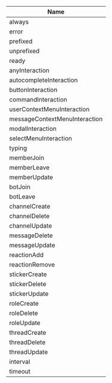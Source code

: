 |             Name              |
|-------------------------------|
| always                        |
| error                         |
| prefixed                      |
| unprefixed                    |
| ready                         |
| anyInteraction                |
| autocompleteInteraction       |
| buttonInteraction             |
| commandInteraction            |
| userContextMenuInteraction    |
| messageContextMenuInteraction |
| modalInteraction              |
| selectMenuInteraction         |
| typing                        |
| memberJoin                    |
| memberLeave                   |
| memberUpdate                  |
| botJoin                       |
| botLeave                      |
| channelCreate                 |
| channelDelete                 |
| channelUpdate                 |
| messageDelete                 |
| messageUpdate                 |
| reactionAdd                   |
| reactionRemove                |
| stickerCreate                 |
| stickerDelete                 |
| stickerUpdate                 |
| roleCreate                    |
| roleDelete                    |
| roleUpdate                    |
| threadCreate                  |
| threadDelete                  |
| threadUpdate                  |
| interval                      |
| timeout                       |
